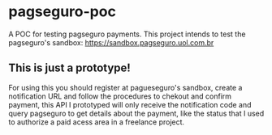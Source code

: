 # pagseguro-poc
A POC for testing pagseguro payments.
This project intends to test the pagseguro's sandbox: https://sandbox.pagseguro.uol.com.br

## This is just a prototype!
For using this you should register at pagueseguro's sandbox, create a notification URL and follow the procedures to chekout and confirm payment, this API I prototyped will only receive the notification code and query pagseguro to get details about the payment, like the status that I used to authorize a paid acess area in a freelance project.
